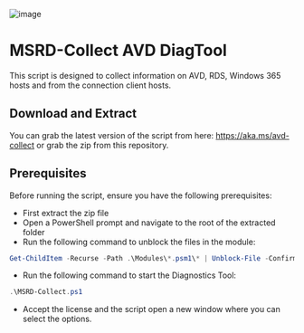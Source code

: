 ![image](https://github.com/Get-Nerdio/NMM-SE/assets/52416805/5c8dd05e-84a7-49f9-8218-64412fdaffaf)

# MSRD-Collect AVD DiagTool

This script is designed to collect information on AVD, RDS, Windows 365 hosts and from the connection client hosts.

## Download and Extract

You can grab the latest version of the script from here: https://aka.ms/avd-collect or grab the zip from this repository.

## Prerequisites

Before running the script, ensure you have the following prerequisites:

- First extract the zip file
- Open a PowerShell prompt and navigate to the root of the extracted folder
- Run the following command to unblock the files in the module:

```powershell
Get-ChildItem -Recurse -Path .\Modules\*.psm1\* | Unblock-File -Confirm:$false
```

- Run the following command to start the Diagnostics Tool:

```powershell
.\MSRD-Collect.ps1
```

- Accept the license and the script open a new window where you can select the options.

